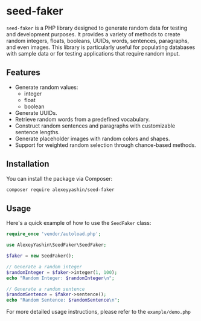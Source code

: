 # seed-faker

`seed-faker` is a PHP library designed to generate random data for testing and development purposes. It provides a variety of methods to create random integers, floats, booleans, UUIDs, words, sentences, paragraphs, and even images. This library is particularly useful for populating databases with sample data or for testing applications that require random input.

## Features

- Generate random values:
    - integer
    - float
    - boolean
- Generate UUIDs.
- Retrieve random words from a predefined vocabulary.
- Construct random sentences and paragraphs with customizable sentence lengths.
- Generate placeholder images with random colors and shapes.
- Support for weighted random selection through chance-based methods.

## Installation

You can install the package via Composer:

```bash
composer require alexeyyashin/seed-faker
```

## Usage

Here's a quick example of how to use the `SeedFaker` class:

```php
require_once 'vendor/autoload.php';

use AlexeyYashin\SeedFaker\SeedFaker;

$faker = new SeedFaker();

// Generate a random integer
$randomInteger = $faker->integer(1, 100);
echo "Random Integer: $randomInteger\n";

// Generate a random sentence
$randomSentence = $faker->sentence();
echo "Random Sentence: $randomSentence\n";
```

For more detailed usage instructions, please refer to the `example/demo.php`
